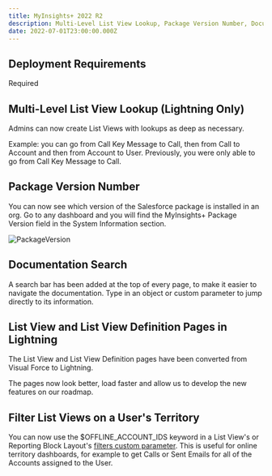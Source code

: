 ```yaml
---
title: MyInsights+ 2022 R2
description: Multi-Level List View Lookup, Package Version Number, Documentation Search
date: 2022-07-01T23:00:00.000Z
---
```


## Deployment Requirements

<feature-badges package zip>Required</feature-badges>

## Multi-Level List View Lookup (Lightning Only)

Admins can now create List Views with lookups as deep as necessary.

Example: you can go from Call Key Message to Call, then from Call to Account and then from Account to User. Previously, you were only able to go from Call Key Message to Call.

## Package Version Number

You can now see which version of the Salesforce package is installed in an org. Go to any dashboard and you will find the MyInsights+ Package Version field in the System Information section.

![PackageVersion](/static/img/release-2022R2-package-version.png "Package Version")

## Documentation Search

A search bar has been added at the top of every page, to make it easier to navigate the documentation. Type in an object or custom parameter to jump directly to its information.

## List View and List View Definition Pages in Lightning

The List View and List View Definition pages have been converted from Visual Force to Lightning.

The pages now look better, load faster and allow us to develop the new features on our roadmap.

## Filter List Views on a User's Territory

You can now use the $OFFLINE_ACCOUNT_IDS keyword in a List View's or Reporting Block Layout's [filters custom parameter](/references/custom-parameters-list-view). This is useful for online territory dashboards, for example to get Calls or Sent Emails for all of the Accounts assigned to the User. 

